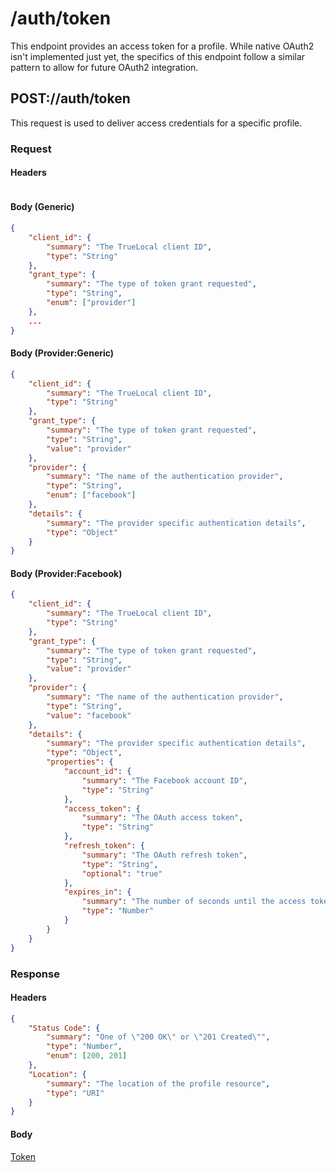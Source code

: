 # /auth/token
This endpoint provides an access token for a profile.
While native OAuth2 isn't implemented just yet, the specifics of this endpoint follow a similar pattern to allow for
future OAuth2 integration.

## POST://auth/token
This request is used to deliver access credentials for a specific profile.
### Request
#### Headers
```json
```
#### Body (Generic)
```json
{
    "client_id": {
        "summary": "The TrueLocal client ID",
        "type": "String"
    },
    "grant_type": {
        "summary": "The type of token grant requested",
        "type": "String",
        "enum": ["provider"]
    },
    ...
}
```
#### Body (Provider:Generic)
```json
{
    "client_id": {
        "summary": "The TrueLocal client ID",
        "type": "String"
    },
    "grant_type": {
        "summary": "The type of token grant requested",
        "type": "String",
        "value": "provider"
    },
    "provider": {
        "summary": "The name of the authentication provider",
        "type": "String",
        "enum": ["facebook"]
    },
    "details": {
        "summary": "The provider specific authentication details",
        "type": "Object"
    }
}
```
#### Body (Provider:Facebook)
```json
{
    "client_id": {
        "summary": "The TrueLocal client ID",
        "type": "String"
    },
    "grant_type": {
        "summary": "The type of token grant requested",
        "type": "String",
        "value": "provider"
    },
    "provider": {
        "summary": "The name of the authentication provider",
        "type": "String",
        "value": "facebook"
    },
    "details": {
        "summary": "The provider specific authentication details",
        "type": "Object",
        "properties": {
            "account_id": {
                "summary": "The Facebook account ID",
                "type": "String"
            },
            "access_token": {
                "summary": "The OAuth access token",
                "type": "String"
            },
            "refresh_token": {
                "summary": "The OAuth refresh token",
                "type": "String",
                "optional": "true"
            },
            "expires_in": {
                "summary": "The number of seconds until the access token expires",
                "type": "Number"
            }
        }
    }
}
```

### Response
#### Headers
```json
{
    "Status Code": {
        "summary": "One of \"200 OK\" or \"201 Created\"",
        "type": "Number",
        "enum": [200, 201]
    },
    "Location": {
        "summary": "The location of the profile resource",
        "type": "URI"
    }
}
```
#### Body
[Token](/spec/resources/token.md)
